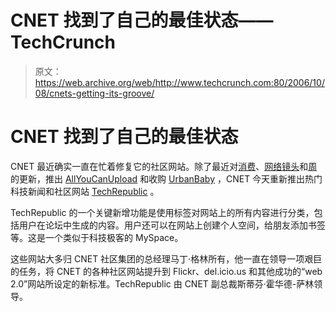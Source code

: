 # CNET 找到了自己的最佳状态——TechCrunch

> 原文：<https://web.archive.org/web/http://www.techcrunch.com:80/2006/10/08/cnets-getting-its-groove/>

# CNET 找到了自己的最佳状态

CNET 最近确实一直在忙着修复它的社区网站。除了最近对[消费](https://web.archive.org/web/20211026111915/http://www.beta.techcrunch.com/2006/06/07/cnet-relaunches-consumating/)、[网络镜头](https://web.archive.org/web/20211026111915/http://www.beta.techcrunch.com/2006/08/29/webshots-redesign-launches-video-coming/)和[周](https://web.archive.org/web/20211026111915/http://www.chow.com/)的更新，推出 [AllYouCanUpload](https://web.archive.org/web/20211026111915/http://www.beta.techcrunch.com/2006/05/29/cnets-allyoucanupload-is-disruptive/) 和收购 [UrbanBaby](https://web.archive.org/web/20211026111915/http://www.urbanbaby.com/) ，CNET 今天重新推出热门科技新闻和社区网站 [TechRepublic](https://web.archive.org/web/20211026111915/http://www.techrepublic.com/) 。

TechRepublic 的一个关键新增功能是使用标签对网站上的所有内容进行分类，包括用户在论坛中生成的内容。用户还可以在网站上创建个人空间，给朋友添加书签等。这是一个类似于科技极客的 MySpace。

这些网站大多归 CNET 社区集团的总经理马丁·格林所有，他一直在领导一项艰巨的任务，将 CNET 的各种社区网站提升到 Flickr、del.icio.us 和其他成功的“web 2.0”网站所设定的新标准。TechRepublic 由 CNET 副总裁斯蒂芬·霍华德-萨林领导。